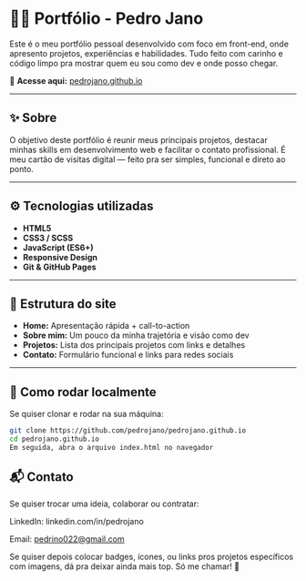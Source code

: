 # 🧑‍💻 Portfólio - Pedro Jano

Este é o meu portfólio pessoal desenvolvido com foco em front-end, onde apresento projetos, experiências e habilidades. Tudo feito com carinho e código limpo pra mostrar quem eu sou como dev e onde posso chegar.

🔗 **Acesse aqui:** [pedrojano.github.io](https://pedrojano.github.io/)

---

## ✨ Sobre

O objetivo deste portfólio é reunir meus principais projetos, destacar minhas skills em desenvolvimento web e facilitar o contato profissional. É meu cartão de visitas digital — feito pra ser simples, funcional e direto ao ponto.

---

## ⚙️ Tecnologias utilizadas

- **HTML5**  
- **CSS3 / SCSS**  
- **JavaScript (ES6+)**  
- **Responsive Design**  
- **Git & GitHub Pages**

---

## 🧩 Estrutura do site

- **Home:** Apresentação rápida + call-to-action  
- **Sobre mim:** Um pouco da minha trajetória e visão como dev  
- **Projetos:** Lista dos principais projetos com links e detalhes  
- **Contato:** Formulário funcional e links para redes sociais  

---

## 🚀 Como rodar localmente

Se quiser clonar e rodar na sua máquina:

```bash
git clone https://github.com/pedrojano/pedrojano.github.io
cd pedrojano.github.io
Em seguida, abra o arquivo index.html no navegador
```
## 📬 Contato
Se quiser trocar uma ideia, colaborar ou contratar:

LinkedIn: linkedin.com/in/pedrojano

Email: pedrino022@gmail.com

Se quiser depois colocar badges, ícones, ou links pros projetos específicos com imagens, dá pra deixar ainda mais top. Só me chamar! 🚀

